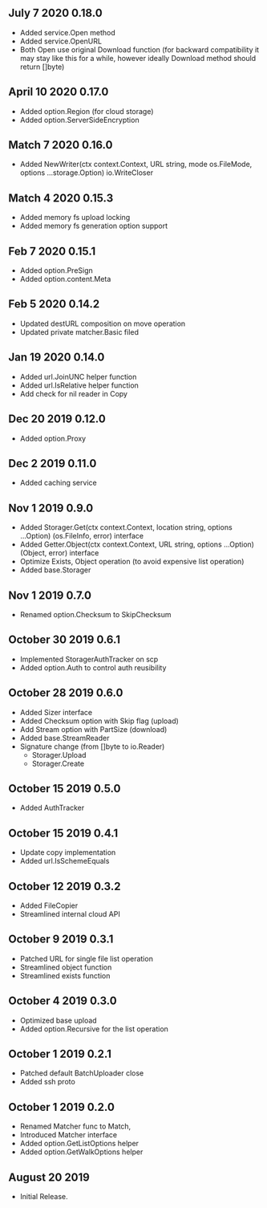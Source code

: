 ## July 7 2020 0.18.0
  * Added service.Open method
  * Added service.OpenURL 
  * Both Open use original Download function (for backward compatibility it may stay like this for a while,  however ideally Download method should return []byte)

## April 10 2020 0.17.0
  * Added option.Region (for cloud storage)
  * Added option.ServerSideEncryption
  
## Match 7 2020 0.16.0
  * Added NewWriter(ctx context.Context, URL string, mode os.FileMode, options ...storage.Option) io.WriteCloser
  
## Match 4 2020 0.15.3
  * Added memory fs upload locking
  * Added memory fs generation option support

## Feb 7 2020 0.15.1
  * Added option.PreSign
  * Added option.content.Meta
  
## Feb 5 2020 0.14.2
  * Updated destURL composition on move operation
  * Updated private matcher.Basic filed

## Jan 19 2020 0.14.0
  * Added url.JoinUNC helper function
  * Added url.IsRelative helper function
  * Add check for nil reader in Copy
      
## Dec 20 2019 0.12.0
  * Added option.Proxy 

## Dec 2 2019 0.11.0
  * Added caching service 

## Nov 1 2019 0.9.0
  * Added Storager.Get(ctx context.Context, location string, options ...Option) (os.FileInfo, error) interface
  * Added Getter.Object(ctx context.Context, URL string, options ...Option) (Object, error) interface
  * Optimize Exists, Object operation (to avoid expensive list operation)
  * Added base.Storager

## Nov 1 2019 0.7.0
  * Renamed option.Checksum to SkipChecksum
    
## October 30 2019 0.6.1
  * Implemented StoragerAuthTracker on scp 
  * Added option.Auth to control auth reusibility

## October 28 2019 0.6.0
  * Added Sizer interface
  * Added Checksum option with Skip flag (upload)
  * Add Stream option with PartSize (download)
  * Added base.StreamReader
  * Signature change (from []byte to io.Reader)
     - Storager.Upload
     - Storager.Create

## October 15 2019 0.5.0
  * Added AuthTracker

## October 15 2019 0.4.1
  * Update copy implementation
  * Added url.IsSchemeEquals

## October 12 2019 0.3.2
  * Added FileCopier 
  * Streamlined internal cloud API
  
## October 9 2019 0.3.1
  * Patched URL for single file list operation
  * Streamlined object function 
  * Streamlined exists function
  
## October 4 2019 0.3.0
  * Optimized base upload
  * Added option.Recursive for the list operation
    
## October 1 2019 0.2.1

  * Patched default BatchUploader close
  * Added ssh proto

## October 1 2019 0.2.0

  * Renamed Matcher func to Match,
  * Introduced Matcher interface
  * Added option.GetListOptions helper
  * Added option.GetWalkOptions helper


## August 20 2019

  * Initial Release.

